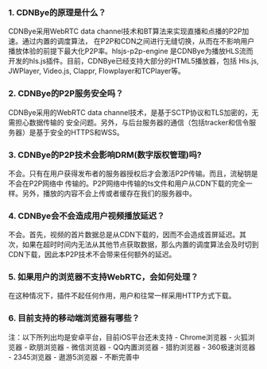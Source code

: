 <h3>1. CDNBye的原理是什么？</h3>
CDNBye采用WebRTC data channel技术和BT算法来实现直播和点播的P2P加速。通过内置的调度算法，
在P2P和CDN之间进行无缝切换，从而在不影响用户播放体验的前提下最大化P2P率。hlsjs-p2p-engine
是CDNBye为播放HLS流而开发的hls.js插件。目前，CDNBye已经支持大部分的HTML5播放器，包括
Hls.js, JWPlayer, Video.js, Clappr, Flowplayer和TCPlayer等。

<h3>2. CDNBye的P2P服务安全吗？</h3>
CDNBye采用的WebRTC data channel技术，是基于SCTP协议和TLS加密的，无需担心数据传输的
安全问题。另外，与后台服务器的通信（包括tracker和信令服务器）是基于安全的HTTPS和WSS。
 
<h3>3. CDNBye的P2P技术会影响DRM(数字版权管理)吗?</h3>
不会。只有在用户获得发布者的服务器授权后才会激活P2P传输。而且，流秘钥是不会在P2P网络中
传输的。P2P网络中传输的ts文件和用户从CDN下载的完全一样。另外，播放的内容不会上传或者缓存在我们的服务器中。

<h3>4. CDNBye会不会造成用户视频播放延迟？</h3>
不会。首先，视频的首片数据总是从CDN下载的，因而不会造成首屏延迟。其次，如果在超时时间内无法从其他节点获取数据，那么内置的调度算法会及时切到CDN下载，因此本P2P技术不会带来任何额外的延迟。

<h3>5. 如果用户的浏览器不支持WebRTC，会如何处理？</h3>
在这种情况下，插件不起任何作用，用户和往常一样采用HTTP方式下载。

<h3>6. 目前支持的移动端浏览器有哪些？</h3>
注：以下所列出均是安卓平台，目前iOS平台还未支持
- Chrome浏览器
- 火狐浏览器
- 欧朋浏览器
- 微信浏览器
- QQ内置浏览器
- 猎豹浏览器
- 360极速浏览器
- 2345浏览器
- 遨游5浏览器
- 不断完善中

